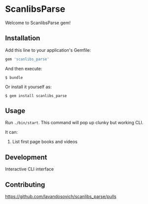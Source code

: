 # ScanlibsParse

Welcome to ScanlibsParse gem! 



## Installation

Add this line to your application's Gemfile:

```ruby
gem 'scanlibs_parse'
```

And then execute:

    $ bundle

Or install it yourself as:

    $ gem install scanlibs_parse

## Usage
Run `./bin/start`. This command will pop up clunky but working CLI.

It can:
1. List first page books and videos




## Development

Interactive CLI interface

## Contributing

https://github.com/lavandosovich/scanlibs_parse/pulls

